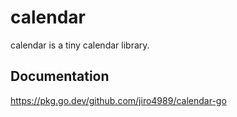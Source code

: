 # calendar

calendar is a tiny calendar library.

## Documentation

https://pkg.go.dev/github.com/jiro4989/calendar-go
